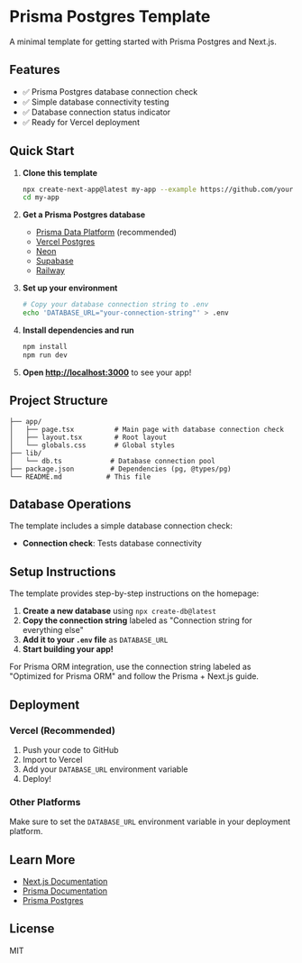 # Prisma Postgres Template

A minimal template for getting started with Prisma Postgres and Next.js.

## Features

- ✅ Prisma Postgres database connection check
- ✅ Simple database connectivity testing
- ✅ Database connection status indicator
- ✅ Ready for Vercel deployment

## Quick Start

1. **Clone this template**
   ```bash
   npx create-next-app@latest my-app --example https://github.com/your-username/prisma-postgres-template
   cd my-app
   ```

2. **Get a Prisma Postgres database**
   - [Prisma Data Platform](https://cloud.prisma.io) (recommended)
   - [Vercel Postgres](https://vercel.com/docs/storage/vercel-postgres)
   - [Neon](https://neon.tech)
   - [Supabase](https://supabase.com)
   - [Railway](https://railway.app)

3. **Set up your environment**
   ```bash
   # Copy your database connection string to .env
   echo 'DATABASE_URL="your-connection-string"' > .env
   ```

4. **Install dependencies and run**
   ```bash
   npm install
   npm run dev
   ```

5. **Open [http://localhost:3000](http://localhost:3000)** to see your app!

## Project Structure

```
├── app/
│   ├── page.tsx          # Main page with database connection check
│   ├── layout.tsx        # Root layout
│   └── globals.css       # Global styles
├── lib/
│   └── db.ts            # Database connection pool
├── package.json         # Dependencies (pg, @types/pg)
└── README.md           # This file
```

## Database Operations

The template includes a simple database connection check:

- **Connection check**: Tests database connectivity

## Setup Instructions

The template provides step-by-step instructions on the homepage:

1. **Create a new database** using `npx create-db@latest`
2. **Copy the connection string** labeled as "Connection string for everything else"
3. **Add it to your `.env` file** as `DATABASE_URL`
4. **Start building your app!**

For Prisma ORM integration, use the connection string labeled as "Optimized for Prisma ORM" and follow the Prisma + Next.js guide.

## Deployment

### Vercel (Recommended)

1. Push your code to GitHub
2. Import to Vercel
3. Add your `DATABASE_URL` environment variable
4. Deploy!

### Other Platforms

Make sure to set the `DATABASE_URL` environment variable in your deployment platform.

## Learn More

- [Next.js Documentation](https://nextjs.org/docs)
- [Prisma Documentation](https://www.prisma.io/docs)
- [Prisma Postgres](https://www.prisma.io/postgres)

## License

MIT
